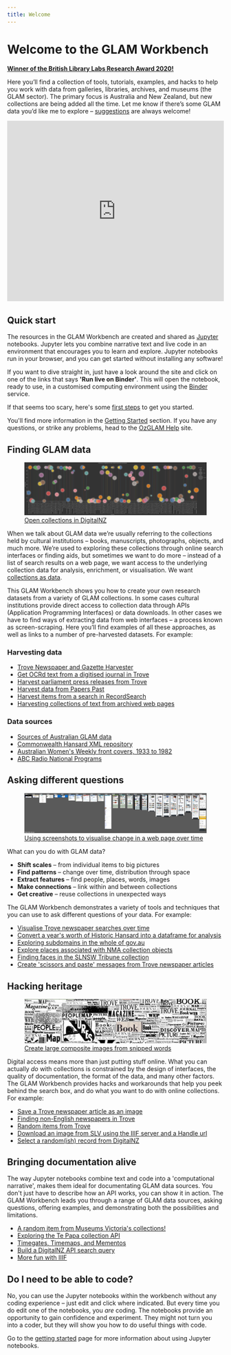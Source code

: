 ```yaml
---
title: Welcome
---
```


# Welcome to the GLAM Workbench

[**Winner of the British Library Labs Research Award 2020!**](http://127.0.0.1:8000/awards/#british-library-lab-awards-2020)

Here you’ll find a collection of tools, tutorials, examples, and hacks to help you work with data from galleries, libraries, archives, and museums (the GLAM sector). The primary focus is Australia and New Zealand, but new collections are being added all the time. Let me know if there’s some GLAM data you’d like me to explore – [suggestions](/suggest-a-topic/) are always welcome!

<iframe src="https://slides.com/wragge/gw-highlights/embed?byline=hidden&share=hidden" width="100%" height="420" scrolling="no" frameborder="0" webkitallowfullscreen mozallowfullscreen allowfullscreen></iframe>

## Quick start

The resources in the GLAM Workbench are created and shared as [Jupyter](https://jupyter.org/) notebooks. Jupyter lets you combine narrative text and live code in an environment that encourages you to learn and explore. Jupyter notebooks run in your browser, and you can get started without installing any software!

If you want to dive straight in, just have a look around the site and click on one of the links that says **'Run live on Binder'**. This will open the notebook, ready to use, in a customised computing environment using the [Binder](https://mybinder.org/) service.

If that seems too scary, here's some [first steps](/getting-started/#first-steps) to get you started.

You'll find more information in the [Getting Started](https://glam-workbench.github.io/getting-started/) section. If you have any questions, or strike any problems, head to the [OzGLAM Help](https://ozglam.chat/c/glam-workbench/8) site.

## Finding GLAM data

<figure>
  <img src="images/dnz-fireworks.png" />
  <figcaption><a href="/digitalnz/#visualising-open-collections-in-digitalnz">Open collections in DigitalNZ</a></figcaption>
</figure>

When we talk about GLAM data we’re usually referring to the collections held by cultural institutions &ndash; books, manuscripts, photographs, objects, and much more. We’re used to exploring these collections through online search interfaces or finding aids, but sometimes we want to do more &ndash; instead of a list of search results on a web page, we want access to the underlying collection data for analysis, enrichment, or visualisation. We want [collections as data](https://collectionsasdata.github.io/).

This GLAM Workbench shows you how to create your own research datasets from a variety of GLAM collections. In some cases cultural institutions provide direct access to collection data through APIs (Application Programming Interfaces) or data downloads. In other cases we have to find ways of extracting data from web interfaces &ndash; a process known as screen-scraping. Here you’ll find examples of all these approaches, as well as links to a number of pre-harvested datasets. For example:

### Harvesting data
* [Trove Newspaper and Gazette Harvester](/trove-harvester/)
* [Get OCRd text from a digitised journal in Trove](/trove-journals/#get-ocrd-text-from-a-digitised-journal-in-trove)
* [Harvest parliament press releases from Trove](/trove-journals/#harvest-parliament-press-releases-from-trove)
* [Harvest data from Papers Past](/digitalnz/#harvest-data-from-papers-past)
* [Harvest items from a search in RecordSearch](/recordsearch/#harvest-items-from-a-search-in-recordsearch)
* [Harvesting collections of text from archived web pages](/web-archives/#harvesting-collections-of-text-from-archived-web-pages)

### Data sources
* [Sources of Australian GLAM data](/glam-data-list/)
* [Commonwealth Hansard XML repository](/hansard/)
* [Australian Women's Weekly front covers, 1933 to 1982](/trove-newspapers/#australian-womens-weekly-front-covers-1933-to-1982)
* [ABC Radio National Programs](/trove-music/#abc-radio-national-programs)

## Asking different questions

<figure>
  <img src="images/abc-net-au.png" />
  <figcaption><a href="/web-archives/#using-screenshots-to-visualise-change-in-a-page-over-time">Using screenshots to visualise change in a web page over time</a></figcaption>
</figure>

What can you do with GLAM data?

* **Shift scales** – from individual items to big pictures
* **Find patterns** – change over time, distribution through space
* **Extract features** – find people, places, words, images
* **Make connections** – link within and between collections
* **Get creative** – reuse collections in unexpected ways

The GLAM Workbench demonstrates a variety of tools and techniques that you can use to ask different questions of your data. For example:

* [Visualise Trove newspaper searches over time](/trove-newspapers/#visualise-trove-newspaper-searches-over-time)
* [Convert a year's worth of Historic Hansard into a dataframe for analysis](/hansard/#convert-a-years-worth-of-historic-hansard-into-a-dataframe-for-analysis)
* [Exploring subdomains in the whole of gov.au](/web-archives/#exploring-subdomains-in-the-whole-of-govau)
* [Explore places associated with NMA collection objects](/nma/#explore-places-associated-with-collection-objects)
* [Finding faces in the SLNSW Tribune collection](/facial-detection/#finding-faces-in-the-tribune-collection)
* [Create 'scissors and paste' messages from Trove newspaper articles](/trove-newspapers/#create-scissors-and-paste-messages-from-trove-newspaper-articles)


## Hacking heritage

<figure>
  <img src="/images/trove_words-cropped.jpg" />
  <figcaption><a href="/trove-newspapers/#create-large-composite-images-from-snipped-words">Create large composite images from snipped words</a></figcaption>
</figure>

Digital access means more than just putting stuff online. What you can actually *do* with collections is constrained by the design of interfaces, the quality of documentation, the format of the data, and many other factors. The GLAM Workbench provides hacks and workarounds that help you peek behind the search box, and do what you want to do with online collections. For example:

* [Save a Trove newspaper article as an image](/trove-newspapers/#save-a-trove-newspaper-article-as-an-image)
* [Finding non-English newspapers in Trove](/trove-newspapers/#finding-non-english-newspapers-in-trove)
* [Random items from Trove](/trove-random/)
* [Download an image from SLV using the IIIF server and a Handle url](/slv/#download-an-image-using-the-iiif-server-and-a-handle-url)
* [Select a random(ish) record from DigitalNZ](/digitalnz/#select-a-randomish-record-from-digitalnz)


## Bringing documentation alive

The way Jupyter notebooks combine text and code into a 'computational narrative', makes them ideal for documentating GLAM data sources. You don't just have to describe how an API works, you can show it in action. The GLAM Workbench leads you through a range of GLAM data sources, asking questions, offering examples, and demonstrating both the possibilities and limitations.

* [A random item from Museums Victoria's collections!](/museumsvictoria/#a-random-item-from-museums-victorias-collections)
* [Exploring the Te Papa collection API](/tepapa/#exploring-the-te-papa-collection-api)
* [Timegates, Timemaps, and Mementos](/web-archives/#timegates-timemaps-and-mementos)
* [Build a DigitalNZ API search query](/digitalnz/#build-a-digitalnz-api-search-query)
* [More fun with IIIF](/slv/#more-fun-with-iiif)

## Do I need to be able to code?

No, you can use the Jupyter notebooks within the workbench without any coding experience &ndash; just edit and click where indicated. But every time you do edit one of the notebooks, you *are* coding. The notebooks provide an opportunity to gain confidence and experiment. They might not turn you into a coder, but they will show you how to do useful things with code.

Go to the [getting started](/getting-started/) page for more information about using Jupyter notebooks.
